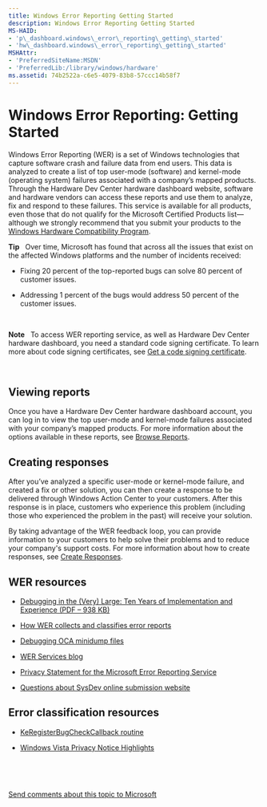 ```yaml
---
title: Windows Error Reporting Getting Started
description: Windows Error Reporting Getting Started
MS-HAID:
- 'p\_dashboard.windows\_error\_reporting\_getting\_started'
- 'hw\_dashboard.windows\_error\_reporting\_getting\_started'
MSHAttr:
- 'PreferredSiteName:MSDN'
- 'PreferredLib:/library/windows/hardware'
ms.assetid: 74b2522a-c6e5-4079-83b8-57ccc14b58f7
---
```


# Windows Error Reporting: Getting Started


Windows Error Reporting (WER) is a set of Windows technologies that capture software crash and failure data from end users. This data is analyzed to create a list of top user-mode (software) and kernel-mode (operating system) failures associated with a company’s mapped products. Through the Hardware Dev Center hardware dashboard website, software and hardware vendors can access these reports and use them to analyze, fix and respond to these failures. This service is available for all products, even those that do not qualify for the Microsoft Certified Products list—although we strongly recommend that you submit your products to the [Windows Hardware Compatibility Program](https://msdn.microsoft.com/library/windows/hardware/dn922588).

**Tip**  
Over time, Microsoft has found that across all the issues that exist on the affected Windows platforms and the number of incidents received:

-   Fixing 20 percent of the top-reported bugs can solve 80 percent of customer issues.

-   Addressing 1 percent of the bugs would address 50 percent of the customer issues.

 

**Note**  
To access WER reporting service, as well as Hardware Dev Center hardware dashboard, you need a standard code signing certificate. To learn more about code signing certificates, see [Get a code signing certificate](https://msdn.microsoft.com/library/windows/hardware/hh801887.aspx).

 

## <span id="Viewing_reports"></span><span id="viewing_reports"></span><span id="VIEWING_REPORTS"></span>Viewing reports


Once you have a Hardware Dev Center hardware dashboard account, you can log in to view the top user-mode and kernel-mode failures associated with your company’s mapped products. For more information about the options available in these reports, see [Browse Reports](https://msdn.microsoft.com/library/windows/hardware/br230773.aspx).

## <span id="Creating_responses"></span><span id="creating_responses"></span><span id="CREATING_RESPONSES"></span>Creating responses


After you’ve analyzed a specific user-mode or kernel-mode failure, and created a fix or other solution, you can then create a response to be delivered through Windows Action Center to your customers. After this response is in place, customers who experience this problem (including those who experienced the problem in the past) will receive your solution.

By taking advantage of the WER feedback loop, you can provide information to your customers to help solve their problems and to reduce your company's support costs. For more information about how to create responses, see [Create Responses](https://msdn.microsoft.com/library/windows/hardware/br230774.aspx).

## <span id="WER_resources"></span><span id="wer_resources"></span><span id="WER_RESOURCES"></span>WER resources


-   [Debugging in the (Very) Large: Ten Years of Implementation and Experience (PDF – 938 KB)](http://www.sigops.org/sosp/sosp09/papers/glerum-sosp09.pdf)

-   [How WER collects and classifies error reports](https://msdn.microsoft.com/library/windows/hardware/dn641147.aspx)

-   [Debugging OCA minidump files](https://msdn.microsoft.com/library/windows/hardware/dn641143.aspx)

-   [WER Services blog](http://blogs.msdn.com/b/wer/)

-   [Privacy Statement for the Microsoft Error Reporting Service](http://watson.microsoft.com/dw/1033/dcp.asp)

-   [Questions about SysDev online submission website](mailto:winqual@microsoft.com)

## <span id="Error_classification_resources"></span><span id="error_classification_resources"></span><span id="ERROR_CLASSIFICATION_RESOURCES"></span>Error classification resources


-   [KeRegisterBugCheckCallback routine](http://msdn.microsoft.com/library/ff553105.aspx)

-   [Windows Vista Privacy Notice Highlights](http://go.microsoft.com/fwlink/p/?LinkId=618595)

 

 

[Send comments about this topic to Microsoft](mailto:wsddocfb@microsoft.com?subject=Documentation%20feedback%20%5Bhw_dashboard\hw_dashboard%5D:%20Windows%20Error%20Reporting:%20Getting%20Started%20%20RELEASE:%20%281/3/2017%29&body=%0A%0APRIVACY%20STATEMENT%0A%0AWe%20use%20your%20feedback%20to%20improve%20the%20documentation.%20We%20don't%20use%20your%20email%20address%20for%20any%20other%20purpose,%20and%20we'll%20remove%20your%20email%20address%20from%20our%20system%20after%20the%20issue%20that%20you're%20reporting%20is%20fixed.%20While%20we're%20working%20to%20fix%20this%20issue,%20we%20might%20send%20you%20an%20email%20message%20to%20ask%20for%20more%20info.%20Later,%20we%20might%20also%20send%20you%20an%20email%20message%20to%20let%20you%20know%20that%20we've%20addressed%20your%20feedback.%0A%0AFor%20more%20info%20about%20Microsoft's%20privacy%20policy,%20see%20http://privacy.microsoft.com/default.aspx. "Send comments about this topic to Microsoft")




